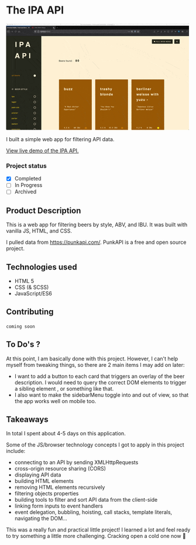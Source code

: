 # The IPA API

![GIF](https://github.com/hipstina/ipa-api/blob/master/preview.gif)

I built a simple web app for filtering API data. 

[View live demo of the IPA API.](https://hipstina.github.io/ipa-api/index.html)

### Project status
- [X] Completed
- [ ] In Progress
- [ ] Archived   

## Product Description
This is a web app for filtering beers by style, ABV, and IBU. It was built with vanilla JS, HTML, and CSS. 

I pulled data from https://punkapi.com/. PunkAPI is a free and open source project. 

 
## Technologies used
- HTML 5
- CSS (& SCSS)
- JavaScript/ES6

## Contributing
 `coming soon` 

## To Do's ?
At this point, I am basically done with this project. However, I can't help myself from tweaking things, so there are 2 main items I may add on later:
 - I want to add a button to each card that triggers an overlay of the beer description. I would need to query the correct DOM elements to trigger a sibling element , or something like that. 
 - I also want to make the sidebarMenu toggle into and out of view, so that the app works well on mobile too. 


## Takeaways
In total I spent about 4-5 days on this application.

Some of the JS/browser technology concepts I got to apply in this project include:
+ connecting to an API by sending XMLHttpRequests
+ cross-origin resource sharing (CORS)
+ displaying API data 
+ building HTML elements
+ removing HTML elements recursively
+ filtering objects properties 
+ building tools to filter and sort API data from the client-side
+ linking form inputs to event handlers
+ event delegation, bubbling, hoisting, call stacks, template literals, navigating the DOM...

This was a really fun and practical little project! I learned a lot and feel ready to try something a little more challenging. Cracking open a cold one now 🍺
